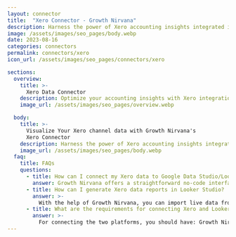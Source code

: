 ```yaml
---
layout: connector
title:  "Xero Connector - Growth Nirvana"
description: Harness the power of Xero accounting insights integrated into Looker Studio for strategic financial management decisions.
image: /assets/images/seo_pages/body.webp
date: 2023-08-16
categories: connectors
permalink: connectors/xero
icon_url: /assets/images/seo_pages/connectors/xero

sections:
  overview:
    title: >-
      Xero Data Connector
    description: Optimize your accounting insights with Xero integration. Seamlessly merge accounting data from Xero with Looker Studio's analytical capabilities, unlocking insights that drive financial strategies, budget analysis, and operational excellence.
    image_url: /assets/images/seo_pages/overview.webp

  body:
    title: >-
      Visualize Your Xero channel data with Growth Nirvana's
      Xero Connector
    description: Harness the power of Xero accounting insights integrated into Looker Studio for strategic financial management decisions.
    image_url: /assets/images/seo_pages/body.webp
  faq:
    title: FAQs
    questions:
      - title: How can I connect my Xero data to Google Data Studio/Looker Studio?
        answer: Growth Nirvana offers a straightforward no-code interface to connect to Xero data sources.
      - title: How can I generate Xero data reports in Looker Studio?
        answer: >-
          With the help of Growth Nirvana, you can import live data from Xero into Looker Studio. These data can be viewed in charts, tables, and dashboards to generate branded reports that can be shared instantly.
      - title: What are the requirements for connecting Xero and Looker Studio?
        answer: >-
          For connecting the two platforms, you should have: Growth Nirvana Account and Xero Ads Account
---
```

